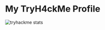 # My TryH4ckMe Profile
![tryhackme stats](https://raw.githubusercontent.com/onurcangnc/TryH4ckMe/tree/main/assets/drogba771.png)
